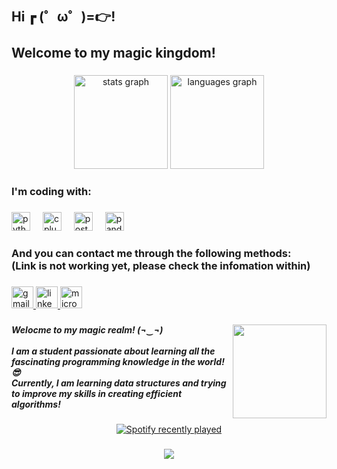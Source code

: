 <h2 align="left">Hi ┏ (゜ω゜)=👉! <br><br>Welcome to my magic kingdom!</h2>

###

<div align="center">
  <img src="https://github-readme-stats.vercel.app/api?username=lemuela1&hide_title=false&hide_rank=false&show_icons=true&include_all_commits=true&count_private=true&disable_animations=false&theme=dracula&locale=en&hide_border=false" height="150" alt="stats graph"  />
  <img src="https://github-readme-stats.vercel.app/api/top-langs?username=lemuela1&locale=en&hide_title=false&layout=compact&card_width=320&langs_count=5&theme=dracula&hide_border=false" height="150" alt="languages graph"  />
</div>

###

<h3 align="left">I'm coding with:</h3>


###

<div align="left">
  <img src="https://cdn.jsdelivr.net/gh/devicons/devicon/icons/python/python-original.svg" height="30" alt="python logo"  />
  <img width="12" />
  <img src="https://cdn.jsdelivr.net/gh/devicons/devicon/icons/cplusplus/cplusplus-original.svg" height="30" alt="cplusplus logo"  />
  <img width="12" />
  <img src="https://cdn.jsdelivr.net/gh/devicons/devicon/icons/postgresql/postgresql-original.svg" height="30" alt="postgresql logo"  />
  <img width="12" />
  <img src="https://cdn.jsdelivr.net/gh/devicons/devicon/icons/pandas/pandas-original.svg" height="30" alt="pandas logo"  />
</div>

###

<h3 align="left">And you can contact me through the following methods: <br> (Link is not working yet, please check the infomation within)</h3>

###

<div align="left">
  <a href="lemueladoge@gmail.com" target="_blank">
    <img src="https://img.shields.io/static/v1?message=Gmail&logo=gmail&label=&color=D14836&logoColor=white&labelColor=&style=for-the-badge" height="35" alt="gmail logo"  />
  </a>
  <a href="www.linkedin.com/in/leoisthebest" target="_blank">
    <img src="https://img.shields.io/static/v1?message=LinkedIn&logo=linkedin&label=&color=0077B5&logoColor=white&labelColor=&style=for-the-badge" height="35" alt="linkedin logo"  />
  </a>
  <a href="dy4874s@MissouriState.edu" target="_blank">
    <img src="https://img.shields.io/static/v1?message=Outlook&logo=microsoft-outlook&label=&color=0078D4&logoColor=white&labelColor=&style=for-the-badge" height="35" alt="microsoft-outlook logo"  />
  </a>
</div>

###

<img align="right" height="150" src="https://i.giphy.com/media/v1.Y2lkPTc5MGI3NjExcWdxbDNpamJkZnpwcHJvY3dtZXJ1MW41MThzNnJqOWRhYnFyczBqNiZlcD12MV9pbnRlcm5hbF9naWZfYnlfaWQmY3Q9Zw/7NoNw4pMNTvgc/giphy.gif"  />

###

<h5 align="left">Welocme to my magic realm! (¬‿¬)<br><br>I am a student passionate about learning all the fascinating programming knowledge in the world! 😎<br>Currently, I am learning data structures and trying to improve my skills in creating efficient algorithms!</h5>

###

<div align="center">
  <a href="https://open.spotify.com/user/31oc2wspqemzygicmm7hzbgrrhme">
    <img src="https://spotify-recently-played-readme.vercel.app/api?user=31oc2wspqemzygicmm7hzbgrrhme&count=5&unique=false" alt="Spotify recently played"  />
  </a>
</div>

###

<div align="center">
  <img src="https://profile-counter.glitch.me/lemuela1/count.svg?"  />
</div>

###
